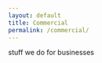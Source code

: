 ```yaml
---
layout: default
title: Commercial
permalink: /commercial/
---
```



<p>stuff we do for businesses</p>